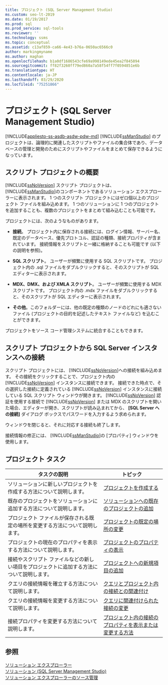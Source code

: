 ```yaml
---
title: プロジェクト (SQL Server Management Studio)
ms.custom: seo-lt-2019
ms.date: 01/19/2017
ms.prod: sql
ms.prod_service: sql-tools
ms.reviewer: ''
ms.technology: ssms
ms.topic: conceptual
ms.assetid: c13af859-ca66-4e43-b76a-0650ac6566c0
author: markingmyname
ms.author: maghan
ms.openlocfilehash: b1a0df1686543cfe69a998149ede45ea2f845894
ms.sourcegitcommit: ff82f3260ff79ed860a7a58f54ff7f0594851e6b
ms.translationtype: HT
ms.contentlocale: ja-JP
ms.lasthandoff: 03/29/2020
ms.locfileid: "75251866"
---
```

# <a name="projects-sql-server-management-studio"></a>プロジェクト (SQL Server Management Studio)
[!INCLUDE[appliesto-ss-asdb-asdw-pdw-md](../../includes/appliesto-ss-asdb-asdw-pdw-md.md)]
[!INCLUDE[ssManStudio](../../includes/ssmanstudio-md.md)] のプロジェクトは、論理的に関連したスクリプトやファイルの集合体であり、データベースの管理と開発のためにスクリプトやファイルをまとめて保存できるようになっています。  
  
## <a name="script-project-overview"></a>スクリプト プロジェクトの概要  
[!INCLUDE[ssNoVersion](../../includes/ssnoversion-md.md)] スクリプト プロジェクトは、 [!INCLUDE[ssManStudio](../../includes/ssmanstudio-md.md)]のコンポーネントであるソリューション エクスプローラーに表示されます。 1 つのスクリプト プロジェクトにはゼロ個以上のプロジェクト ファイルを組み込めます。 1 つのソリューションに 1 つのプロジェクトを追加することも、複数のプロジェクトをまとめて組み込むことも可能です。  
  
プロジェクトには、次のようなものがあります。  
  
-   **接続**。 プロジェクト内に保存される接続には、ログイン情報、サーバー名、既定のデータベース、優先プロトコル、認証の種類、接続プロパティが含まれています。 接続情報をスクリプトと一緒に格納することも可能です (以下の説明を参照)。  
  
-   **SQL スクリプト**。 ユーザーが頻繁に使用する SQL スクリプトです。 プロジェクト内の .sql ファイルをダブルクリックすると、そのスクリプトが SQL エディターに表示されます。  
  
-   **MDX、DMX、および XMLA スクリプト**。 ユーザーが頻繁に使用する MDX スクリプトです。 プロジェクト内の .mdx ファイルをダブルクリックすると、そのスクリプトが SQL エディターに表示されます。  
  
-   **その他**。このフォルダーには、他の既定の種類のノードのどれにも適さないファイル (プロジェクトの目的を記述したテキスト ファイルなど) を込むことができます。  
  
プロジェクトをソース コード管理システムに統合することもできます。  
  
## <a name="connecting-to-an-instance-of-sql-server-from-a-script-project"></a>スクリプト プロジェクトから SQL Server インスタンスへの接続  
スクリプト プロジェクトには、 [!INCLUDE[ssNoVersion](../../includes/ssnoversion-md.md)]への接続を組み込めます。 その接続をクリックすることで、プロジェクト内の [!INCLUDE[ssNoVersion](../../includes/ssnoversion-md.md)] インスタンスに接続できます。 接続できた時点で、その選択した接続に定義されている [!INCLUDE[ssNoVersion](../../includes/ssnoversion-md.md)] インスタンスに接続している SQL スクリプト ウィンドウが開きます。 [!INCLUDE[ssNoVersion](../../includes/ssnoversion-md.md)] 認証を使用する接続で [!INCLUDE[ssNoVersion](../../includes/ssnoversion-md.md)] または MDX のスクリプトを開いた場合、エディターが開き、スクリプトが読み込まれてから、 **[SQL Server への接続]** ダイアログ ボックスでパスワードを入力するよう求められます。  
  
ウィンドウを閉じると、それに対応する接続も終了します。  
  
接続情報の修正には、 [!INCLUDE[ssManStudio](../../includes/ssmanstudio-md.md)]の [プロパティ] ウィンドウを使用します。  
  
## <a name="project-tasks"></a>プロジェクト タスク  
  
|タスクの説明|トピック|  
|--------------------|---------|  
|ソリューションに新しいプロジェクトを作成する方法について説明します。|[プロジェクトを作成する](../../ssms/solution/create-a-project.md)|  
|既存のプロジェクトをソリューションに追加する方法について説明します。|[ソリューションへの既存のプロジェクトの追加](../../ssms/solution/add-an-existing-project-to-a-solution.md)|  
|プロジェクト ファイルが保存される既定の場所を変更する方法について説明します。|[プロジェクトの既定の場所の変更](../../ssms/solution/change-the-default-location-for-projects.md)|  
|プロジェクトの現在のプロパティを表示する方法について説明します。|[プロジェクトのプロパティの表示](../../ssms/solution/view-project-properties.md)|  
|接続やスクリプト ファイルなどの新しい項目をプロジェクトに追加する方法について説明します。|[プロジェクトへの新規項目の追加](../../ssms/solution/add-new-items-to-a-project.md)|  
|クエリの接続情報を確立する方法について説明します。|[クエリとプロジェクト内の接続との関連付け](../../ssms/solution/associate-a-query-with-a-connection-in-a-project.md)|  
|クエリの接続情報を変更する方法について説明します。|[クエリに関連付けられた接続の変更](../../ssms/solution/change-the-connection-associated-with-a-query.md)|  
|接続プロパティを変更する方法について説明します。|[プロジェクト内の接続のプロパティを表示または変更する方法](../../ssms/solution/view-or-change-the-properties-of-a-connection-in-a-project.md)|  
  
## <a name="see-also"></a>参照  
[ソリューション エクスプローラー](../../ssms/solution/solution-explorer.md)  
[ソリューション (SQL Server Management Studio)](../../ssms/solution/solutions-sql-server-management-studio.md)  
[ソリューション エクスプローラーのソース管理](https://msdn.microsoft.com/library/ms173879.aspx)  
  
